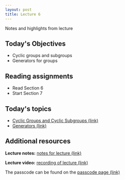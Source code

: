 ```yaml
---
layout: post
title: Lecture 6
---
```


Notes and highlights from lecture

## Today's Objectives

* Cyclic groups and subgroups
* Generators for groups

## Reading assignments

* Read Section 6
* Start Section 7

## Today's topics
* <a target="_parent" href="https://wcasper.github.io/math407spring2021/topics/cyclic-groups.html">Cyclic Groups and Cyclic Subgroups (link)</a>
* <a target="_parent" href="https://wcasper.github.io/math407spring2021/topics/generators.html">Generators (link)</a>

## Additional resources

**Lecture notes:** <a target="_parent" href="https://wcasper.github.io/math407spring2021/extras/notes/407-lecture6.pdf">notes for lecture (link)</a>


**Lecture video:** <a target="_parent" href="https://fullerton.zoom.us/rec/share/8vBXsOi4Z7QgJxnKXj4vNn2AfClm1ZiaQJmMLfp-KfY37VGuknBqHEJ2aaJ0P_Fa.-pSCH530KDjPqFqU">recording of lecture (link)</a>

The passcode can be found on the <a target="_parent" href="https://csufullerton.instructure.com/courses/3087997/pages/video-lecture-keys">passcode page (link)</a>






